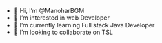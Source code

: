 - 👋 Hi, I’m @ManoharBGM
- 👀 I’m interested in web Developer 
- 🌱 I’m currently learning Full stack Java Developer 
- 💞️ I’m looking to collaborate on TSL

<!---
ManoharBGM/ManoharBGM is a ✨ special ✨ repository because its `README.md` (this file) appears on your GitHub profile.
You can click the Preview link to take a look at your changes.
--->
